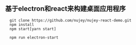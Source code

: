  ## 基于electron和react来构建桌面应用程序

```
  git clone https://github.com/nujey/nujey-react-demo.git
  npm install
  npm start[yarn start]
```
```
  npm run electron-start
```